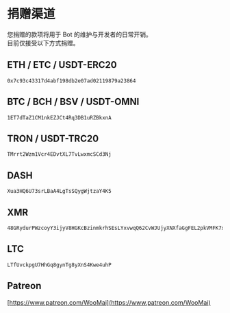 # 捐赠渠道

您捐赠的款项将用于 Bot 的维护与开发者的日常开销。<br>
目前仅接受以下方式捐赠。

## ETH / ETC / USDT-ERC20

```
0x7c93c43317d4abf198db2e07ad02119879a23864
```

## BTC / BCH / BSV / USDT-OMNI

```
1ET7dTaZ1CM1nkEZJCt4Rq3DB1uRZBkxnA
```

## TRON / USDT-TRC20

```
TMrrt2Wzm1Vcr4EDvtXL7TvLwxmcSCd3Nj
```

## DASH

```
Xua3HQ6U73srLBaA4LgTsSQygWjtzaY4K5
```

## XMR

```
48GRydurPWzcoyY3ijyV8HGKcBzinmkrhSEsLYxvwqQ62CvWJUjyXNXfaGgFEL2pkVMFK7x3wzKhMPT32YR5vd52LJVie4b
```

## LTC

```
LTfUvckpgU7HhGq8gynTg8yXnS4Kwe4uhP
```

## Patreon

[https://www.patreon.com/WooMai](https://www.patreon.com/WooMai)

